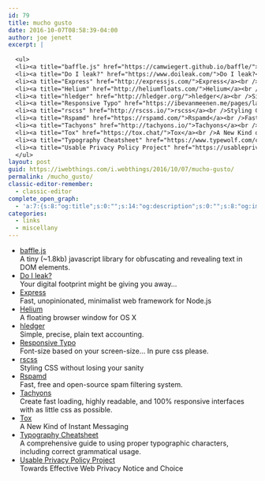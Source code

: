 ```yaml
---
id: 79
title: mucho gusto
date: 2016-10-07T08:58:39-04:00
author: joe jenett
excerpt: |
  
  <ul>
  <li><a title="baffle.js" href="https://camwiegert.github.io/baffle/">baffle.js</a><br />A tiny (~1.8kb) javascript library for obfuscating and revealing text in DOM elements.</li>
  <li><a title="Do I leak?" href="https://www.doileak.com/">Do I leak?</a><br />Your digital footprint might be giving you away...</li>
  <li><a title="Express" href="http://expressjs.com/">Express</a><br />Fast, unopinionated, minimalist web framework for Node.js</li>
  <li><a title="Helium" href="http://heliumfloats.com/">Helium</a><br />A floating browser window for OS X</li>
  <li><a title="hledger" href="http://hledger.org/">hledger</a><br />Simple, precise, plain text accounting.</li>
  <li><a title="Responsive Typo" href="https://ibevanmeenen.me/pages/lab/responsive-typo/responsive-typo">Responsive Typo</a><br />Font-size based on your screen-size... In pure css please.</li>
  <li><a title="rscss" href="http://rscss.io/">rscss</a><br />Styling CSS without losing your sanity</li>
  <li><a title="Rspamd" href="https://rspamd.com/">Rspamd</a><br />Fast, free and open-source spam filtering system.</li>
  <li><a title="Tachyons" href="http://tachyons.io/">Tachyons</a><br />Create fast loading, highly readable, and 100% responsive interfaces with as little css as possible.</li>
  <li><a title="Tox" href="https://tox.chat/">Tox</a><br />A New Kind of Instant Messaging</li>
  <li><a title="Typography Cheatsheet" href="https://www.typewolf.com/cheatsheet">Typography Cheatsheet</a><br />A comprehensive guide to using proper typographic characters, including correct grammatical usage.</li>
  <li><a title="Usable Privacy Policy Project" href="https://usableprivacy.org/">Usable Privacy Policy Project</a><br />Towards Effective Web Privacy Notice and Choice</li>
  </ul>
layout: post
guid: https://iwebthings.com/i.webthings/2016/10/07/mucho-gusto/
permalink: /mucho_gusto/
classic-editor-remember:
  - classic-editor
complete_open_graph:
  - 'a:7:{s:8:"og:title";s:0:"";s:14:"og:description";s:0:"";s:8:"og:image";s:0:"";s:7:"og:type";s:0:"";s:12:"twitter:card";s:7:"summary";s:19:"twitter:description";s:0:"";s:15:"twitter:creator";s:0:"";}'
categories:
  - links
  - miscellany
---
```

  * [baffle.js](https://camwiegert.github.io/baffle/ "baffle.js")  
    A tiny (~1.8kb) javascript library for obfuscating and revealing text in DOM elements.
  * [Do I leak?](https://www.doileak.com/ "Do I leak?")  
    Your digital footprint might be giving you away&#8230;
  * [Express](http://expressjs.com/ "Express")  
    Fast, unopinionated, minimalist web framework for Node.js
  * [Helium](http://heliumfloats.com/ "Helium")  
    A floating browser window for OS X
  * [hledger](http://hledger.org/ "hledger")  
    Simple, precise, plain text accounting.
  * [Responsive Typo](https://ibevanmeenen.me/pages/lab/responsive-typo/responsive-typo "Responsive Typo")  
    Font-size based on your screen-size&#8230; In pure css please.
  * [rscss](http://rscss.io/ "rscss")  
    Styling CSS without losing your sanity
  * [Rspamd](https://rspamd.com/ "Rspamd")  
    Fast, free and open-source spam filtering system.
  * [Tachyons](http://tachyons.io/ "Tachyons")  
    Create fast loading, highly readable, and 100% responsive interfaces with as little css as possible.
  * [Tox](https://tox.chat/ "Tox")  
    A New Kind of Instant Messaging
  * [Typography Cheatsheet](https://www.typewolf.com/cheatsheet "Typography Cheatsheet")  
    A comprehensive guide to using proper typographic characters, including correct grammatical usage.
  * [Usable Privacy Policy Project](https://usableprivacy.org/ "Usable Privacy Policy Project")  
    Towards Effective Web Privacy Notice and Choice